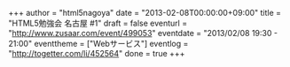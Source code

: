 +++
author = "html5nagoya"
date = "2013-02-08T00:00:00+09:00"
title = "HTML5勉強会 名古屋 #1"
draft = false
eventurl = "http://www.zusaar.com/event/499053"
eventdate = "2013/02/08 19:30 - 21:00"
eventtheme = ["Webサービス"]
eventlog = "http://togetter.com/li/452564"
done = true
+++
